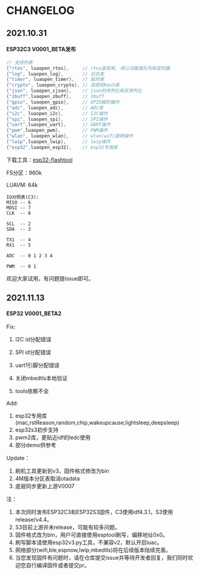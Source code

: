 # CHANGELOG

## 2021.10.31

#### ESP32C3 V0001_BETA发布 

```c
// 支持列表
{"rtos", luaopen_rtos}, 	// rtos底层库, 核心功能是队列和定时器
{"log", luaopen_log}, 		// 日志库
{"timer", luaopen_timer}, 	// 延时库
{"crypto", luaopen_crypto},	// 加密和hash库
{"json", luaopen_cjson},   	// json的序列化和反序列化
{"zbuff",luaopen_zbuff},  	// zbuff
{"gpio", luaopen_gpio},   	// GPIO脚的操作
{"adc", luaopen_adc}, 		// ADC库
{"i2c", luaopen_i2c}, 		// I2C操作
{"spi", luaopen_spi}, 		// SPI操作
{"uart",luaopen_uart},		// UART操作
{"pwm",luaopen_pwm},  		// PWM操作
{"wlan", luaopen_wlan},   	// wlan/wifi联网操作
{"lwip",luaopen_lwip},		// lwip操作
{"esp32",luaopen_esp32},  	// esp32专用库
```

下载工具：[esp32-flashtool](https://gitee.com/dreamcmi/esp32-flashtool)

FS分区：960k

LUAVM: 64k

```
IO对照表(C3):
MISO -- 6
MOSI -- 7
CLK  -- 8

SCL  -- 2
SDA  -- 3

TX1  -- 4
RX1  -- 5

ADC  -- 0 1 2 3 4

PWM  -- 0 1
```

欢迎大家试用，有问题提issue即可。

## 2021.11.13

#### ESP32 V0001_BETA2

Fix:

1. I2C id分配错误

2. SPI id分配错误

3. uart1引脚分配错误

4. 关闭mbedtls本地验证

5. tools依赖不全

Add:

1. esp32专用库(mac,rstReason,random,chip,wakeupcause,lightsleep,deepsleep)
2. esp32s3初步支持
3. pwm2库，更贴近idf的ledc使用
4. 部分demo供参考

Update：

1. 刷机工具更新到v3，固件格式修改为bin
2. 4M版本分区表取消otadata
3. 底层同步更新上游V0007

注：

1. 本次同时发布ESP32C3和ESP32S3固件，C3使用idf4.3.1，S3使用release/v4.4。
2. S3目前上游并未release，可能有较多问题。
3. 固件格式改为bin，用户可直接使用esptool刷写，偏移地址0x0。
4. 刷写脚本请使用esp32v3.py工具，不兼容v2，默认开启luac。
5. 网络部分(wifi,ble,espnow,lwip,mbedtls)将在后续版本陆续完善。
6. 当您发现固件有问题时，请在仓库提交issue并等待开发者回复，我们同时欢迎您自行编译固件或者提交pr。

